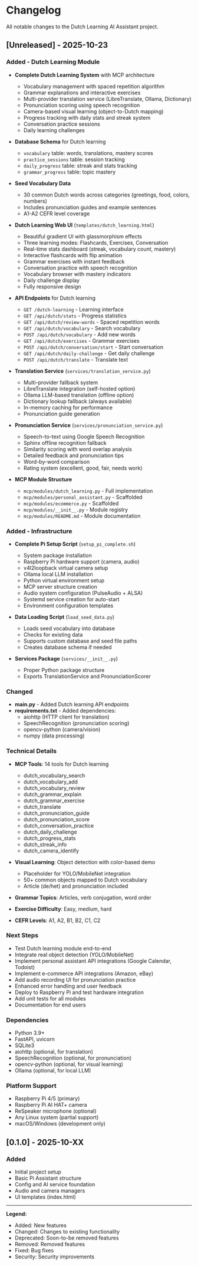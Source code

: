 # Changelog

All notable changes to the Dutch Learning AI Assistant project.

## [Unreleased] - 2025-10-23

### Added - Dutch Learning Module
- **Complete Dutch Learning System** with MCP architecture
  - Vocabulary management with spaced repetition algorithm
  - Grammar explanations and interactive exercises
  - Multi-provider translation service (LibreTranslate, Ollama, Dictionary)
  - Pronunciation scoring using speech recognition
  - Camera-based visual learning (object-to-Dutch mapping)
  - Progress tracking with daily stats and streak system
  - Conversation practice sessions
  - Daily learning challenges

- **Database Schema** for Dutch learning
  - `vocabulary` table: words, translations, mastery scores
  - `practice_sessions` table: session tracking
  - `daily_progress` table: streak and stats tracking
  - `grammar_progress` table: topic mastery

- **Seed Vocabulary Data**
  - 30 common Dutch words across categories (greetings, food, colors, numbers)
  - Includes pronunciation guides and example sentences
  - A1-A2 CEFR level coverage

- **Dutch Learning Web UI** (`templates/dutch_learning.html`)
  - Beautiful gradient UI with glassmorphism effects
  - Three learning modes: Flashcards, Exercises, Conversation
  - Real-time stats dashboard (streak, vocabulary count, mastery)
  - Interactive flashcards with flip animation
  - Grammar exercises with instant feedback
  - Conversation practice with speech recognition
  - Vocabulary browser with mastery indicators
  - Daily challenge display
  - Fully responsive design

- **API Endpoints** for Dutch learning
  - `GET /dutch-learning` - Learning interface
  - `GET /api/dutch/stats` - Progress statistics
  - `GET /api/dutch/review-words` - Spaced repetition words
  - `GET /api/dutch/vocabulary` - Search vocabulary
  - `POST /api/dutch/vocabulary` - Add new words
  - `GET /api/dutch/exercises` - Grammar exercises
  - `POST /api/dutch/conversation/start` - Start conversation
  - `GET /api/dutch/daily-challenge` - Get daily challenge
  - `POST /api/dutch/translate` - Translate text

- **Translation Service** (`services/translation_service.py`)
  - Multi-provider fallback system
  - LibreTranslate integration (self-hosted option)
  - Ollama LLM-based translation (offline option)
  - Dictionary lookup fallback (always available)
  - In-memory caching for performance
  - Pronunciation guide generation

- **Pronunciation Service** (`services/pronunciation_service.py`)
  - Speech-to-text using Google Speech Recognition
  - Sphinx offline recognition fallback
  - Similarity scoring with word overlap analysis
  - Detailed feedback and pronunciation tips
  - Word-by-word comparison
  - Rating system (excellent, good, fair, needs work)

- **MCP Module Structure**
  - `mcp/modules/dutch_learning.py` - Full implementation
  - `mcp/modules/personal_assistant.py` - Scaffolded
  - `mcp/modules/ecommerce.py` - Scaffolded
  - `mcp/modules/__init__.py` - Module registry
  - `mcp/modules/README.md` - Module documentation

### Added - Infrastructure
- **Complete Pi Setup Script** (`setup_pi_complete.sh`)
  - System package installation
  - Raspberry Pi hardware support (camera, audio)
  - v4l2loopback virtual camera setup
  - Ollama local LLM installation
  - Python virtual environment setup
  - MCP server structure creation
  - Audio system configuration (PulseAudio + ALSA)
  - Systemd service creation for auto-start
  - Environment configuration templates

- **Data Loading Script** (`load_seed_data.py`)
  - Loads seed vocabulary into database
  - Checks for existing data
  - Supports custom database and seed file paths
  - Creates database schema if needed

- **Services Package** (`services/__init__.py`)
  - Proper Python package structure
  - Exports TranslationService and PronunciationScorer

### Changed
- **main.py** - Added Dutch learning API endpoints
- **requirements.txt** - Added dependencies:
  - aiohttp (HTTP client for translation)
  - SpeechRecognition (pronunciation scoring)
  - opencv-python (camera/vision)
  - numpy (data processing)

### Technical Details
- **MCP Tools**: 14 tools for Dutch learning
  - dutch_vocabulary_search
  - dutch_vocabulary_add
  - dutch_vocabulary_review
  - dutch_grammar_explain
  - dutch_grammar_exercise
  - dutch_translate
  - dutch_pronunciation_guide
  - dutch_pronunciation_score
  - dutch_conversation_practice
  - dutch_daily_challenge
  - dutch_progress_stats
  - dutch_streak_info
  - dutch_camera_identify

- **Visual Learning**: Object detection with color-based demo
  - Placeholder for YOLO/MobileNet integration
  - 50+ common objects mapped to Dutch vocabulary
  - Article (de/het) and pronunciation included

- **Grammar Topics**: Articles, verb conjugation, word order
- **Exercise Difficulty**: Easy, medium, hard
- **CEFR Levels**: A1, A2, B1, B2, C1, C2

### Next Steps
- Test Dutch learning module end-to-end
- Integrate real object detection (YOLO/MobileNet)
- Implement personal assistant API integrations (Google Calendar, Todoist)
- Implement e-commerce API integrations (Amazon, eBay)
- Add audio recording UI for pronunciation practice
- Enhanced error handling and user feedback
- Deploy to Raspberry Pi and test hardware integration
- Add unit tests for all modules
- Documentation for end users

### Dependencies
- Python 3.9+
- FastAPI, uvicorn
- SQLite3
- aiohttp (optional, for translation)
- SpeechRecognition (optional, for pronunciation)
- opencv-python (optional, for visual learning)
- Ollama (optional, for local LLM)

### Platform Support
- Raspberry Pi 4/5 (primary)
- Raspberry Pi AI HAT+ camera
- ReSpeaker microphone (optional)
- Any Linux system (partial support)
- macOS/Windows (development only)

## [0.1.0] - 2025-10-XX

### Added
- Initial project setup
- Basic Pi Assistant structure
- Config and AI service foundation
- Audio and camera managers
- UI templates (index.html)

---

**Legend:**
- Added: New features
- Changed: Changes to existing functionality
- Deprecated: Soon-to-be removed features
- Removed: Removed features
- Fixed: Bug fixes
- Security: Security improvements
